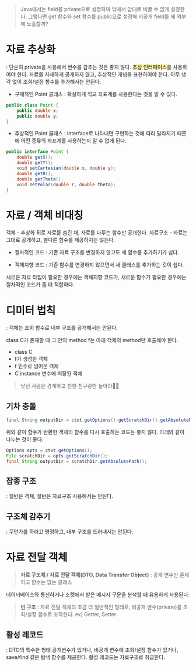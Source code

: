 > Java에서는 field를 private으로 설정하여 밖에서 맘대로 바꿀 수 없게 설정한다.
그렇다면 get 함수와 set 함수를 public으로 설정해 비공개 field를 왜 외부에 노출할까?

# 자료 추상화
: 단순히 private을 사용해서 변수를 감추는 것은 좋지 않다. <mark style='background-color: #fff5b1'> 추상 인터페이스</mark>를 사용하여야 한다. 자료를 자세하게 공개하지 않고, 추상적인 개념을 표현하여야 한다.
아무 생각 없이 조회/설정 함수를 추가해서는 안된다.

- 구체적인 Point 클래스
: 확실하게 직교 좌표계를 사용한다는 것을 알 수 있다.
```java
public class Point {
	public double x;
    public double y;
}
```
- 추상적인 Point 클래스
: interface로 나타내면 구현하는 것에 따라 달라지기 때문에 어떤 종류의 좌표계를 사용하는지 알 수 없게 된다.
```java
public interface Point {
	double getX();
    double getY();
    void setCartesian(double x, double y);
    double getR();
    double getTheta();
    void setPolar(double r, double theta);
}
```
# 자료 / 객체 비대칭
객체 - 추상화 뒤로 자료를 숨긴 채, 자료를 다루는 함수만 공개한다.
자료구조 - 자료는 그대로 공개하고, 별다른 함수를 제공하지는 않는다.

- 절차적인 코드
: 기존 자료 구조를 변경하지 않고도 새 함수를 추가하기가 쉽다.

- 객체지향 코드
: 기존 함수를 변경하지 않으면서 새 클래스를 추가하는 것이 쉽다.

새로운 자료 타입이 필요한 경우에는 객체지향 코드가, 새로운 함수가 필요한 경우에는 절차적인 코드가 좀 더 적합하다.

# 디미터 법칙
: 객체는 조회 함수로 내부 구조를 공개해서는 안된다.

class C가 존재할 때 그 안의 method f는 아래 객체의 method만 호출해야 한다.
- class C
- f가 생성한 객체
- f 인수로 넘어온 객체
- C instance 변수에 저장된 객체

> 낯선 사람은 경계하고 친한 친구랑만 놀아라👯‍♀️

## 기차 충돌
```java
final String outputDir = ctxt.getOptions().getScratchDir().getAbsolutePath();
```
위와 같이 함수가 반환한 객체의 함수를 다시 호출하는 코드는 좋지 않다.
아래와 같이 나누는 것이 좋다.
```java
Options opts = ctxt.getOptions();
File scratchDir = opts.getScratchDir();
final String outputDir = scratchDir.getAbsolutePath();
```

## 잡종 구조
: 절반은 객체, 절반은 자료구조
사용해서는 안된다.

## 구조체 감추기
: 무언가를 하라고 명령하고, 내부 구조를 드러내서는 안된다.

# 자료 전달 객체
> **자료 구조체 / 자료 전달 객체(DTO, Data Transfer Object)**
: 공개 변수만 존재하고 함수는 없는 클래스

데이터베이스와 통신하거나 소켓에서 받은 메시지 구문을 분석할 때 유용하게 사용된다.

> **빈 구조**
: 자료 전달 객체의 조금 더 일반적인 형태로, 비공개 변수(private)를 조회/설정 함수로 조작한다.
ex) Getter, Setter

## 활성 레코드
: DTO의 특수한 형태
공개변수가 있거나, 비공개 변수에 조회/설정 함수가 있거나, save/find 같은 탐색 함수를 제공한다. 활성 레코드는 자료구조로 취급한다.